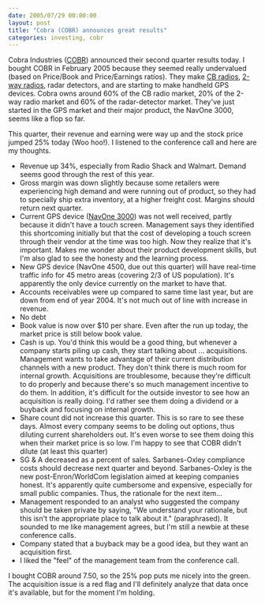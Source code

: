 ```yaml
---
date: 2005/07/29 00:00:00
layout: post
title: "Cobra (COBR) announces great results"
categories: investing, cobr
---
```


Cobra Industries ([COBR](http://finance.yahoo.com/q?s=COBR)) announced their second quarter results today. I bought COBR in February 2005 because they seemed really undervalued (based on Price/Book and Price/Earnings ratios). They make [CB radios](http://en.wikipedia.org/wiki/Citizens_Band), [2-way radios](http://en.wikipedia.org/wiki/Two_way_radio), radar detectors, and are starting to make handheld GPS devices. Cobra owns around 60% of the CB radio market, 20% of the 2-way radio market and 60% of the radar-detector market. They've just started in the GPS market and their major product, the NavOne 3000, seems like a flop so far.

This quarter, their revenue and earning were way up and the stock price jumped 25% today (Woo hoo!). I listened to the conference call and here are my thoughts.

- Revenue up 34%, especially from Radio Shack and Walmart. Demand seems good through the rest of this year.
- Gross margin was down slightly because some retailers were experiencing high demand and were running out of product, so they had to specially ship extra inventory, at a higher freight cost. Margins should return next quarter.
- Current GPS device ([NavOne 3000](http://www.cobraelectronics.com/navone/index.php)) was not well received, partly because it didn't have a touch screen. Management says they identified this shortcoming initially but that the cost of developing a touch screen through their vendor at the time was too high. Now they realize that it's important. Makes me wonder about their product development skills, but I'm also glad to see the honesty and the learning process.
- New GPS device (NavOne 4500, due out this quarter) will have real-time traffic info for 45 metro areas (covering 2/3 of US population). It's apparently the only device currently on the market to have that.
- Accounts receivables were up compared to same time last year, but are down from end of year 2004. It's not much out of line with increase in revenue.
- No debt
- Book value is now over $10 per share. Even after the run up today, the market price is still below book value.
- Cash is up. You'd think this would be a good thing, but whenever a company starts piling up cash, they start talking about ... acquisitions. Management wants to take advantage of their current distribution channels with a new product. They don't think there is much room for internal growth. Acquisitions are troublesome, because they're difficult to do properly and because there's so much management incentive to do them. In addition, it's difficult for the outside investor to see how an acquisition is really doing. I'd rather see them doing a dividend or a buyback and focusing on internal growth.
- Share count did not increase this quarter. This is so rare to see these days. Almost every company seems to be doling out options, thus diluting current shareholders out. It's even worse to see them doing this when their market price is so low. I'm happy to see that COBR didn't dilute (at least this quarter)
- SG &amp; A decreased as a percent of sales. Sarbanes-Oxley compliance costs should decrease next quarter and beyond. Sarbanes-Oxley is the new post-Enron/WorldCom legislation aimed at keeping companies honest. It's apparently quite cumbersome and expensive, especially for small public companies. Thus, the rationale for the next item...
- Management responded to an analyst who suggested the company should be taken private by saying, "We understand your rationale, but this isn't the appropriate place to talk about it." (paraphrased). It sounded to me like management agrees, but I'm still a newbie at these conference calls.
- Company stated that a buyback may be a good idea, but they want an acquisition first.
- I liked the "feel" of the management team from the conference call. 

I bought COBR around 7.50, so the 25% pop puts me nicely into the green. The acquisition issue is a red flag and I'll definitely analyze that data once it's available, but for the moment I'm holding.
